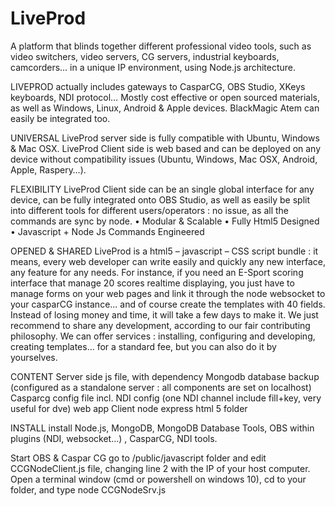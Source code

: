 # LiveProd
A platform that blinds together different professional video tools, such as video switchers, video servers, CG servers, industrial keyboards, camcorders… in a unique IP environment, using Node.js architecture.

LIVEPROD actually includes gateways to CasparCG, OBS Studio, XKeys keyboards, NDI protocol… Mostly cost effective or open sourced materials, as well as Windows, Linux, Android & Apple devices. BlackMagic Atem can easily be integrated too.

UNIVERSAL
LiveProd server side is fully compatible with Ubuntu, Windows & Mac OSX. LiveProd Client side is web based and can be deployed on any device without compatibility issues (Ubuntu, Windows, Mac OSX, Android, Apple, Raspery…).

FLEXIBILITY 
LiveProd Client side can be an single global interface for any device, can be fully integrated onto OBS Studio, as well as easily be split into different tools for different users/operators : no issue, as all the commands are sync by node.
•	Modular & Scalable
•	Fully Html5 Designed
•	Javascript + Node Js Commands Engineered

OPENED & SHARED
LiveProd is a html5 – javascript – CSS script bundle : it means, every web developer can write easily and quickly any new interface, any feature for any needs. 
For instance, if you need an E-Sport scoring interface that manage 20 scores realtime displaying, you just have to manage forms on your web pages and link it through the node websocket to your casparCG instance... and of course create the templates with 40 fields. Instead of losing money and time, it will take a few days to make it.
We just recommend to share any development, according to our fair contributing philosophy.
We can offer services : installing, configuring and developing, creating templates... for a standard fee, but you can also do it by yourselves.

CONTENT 
Server side js file, with dependency
Mongodb database backup (configured as a standalone server : all components are set on localhost)
Casparcg config file incl. NDI config (one NDI channel include fill+key, very useful for dve)
web app Client node express html 5 folder

INSTALL
install Node.js, MongoDB, MongoDB Database Tools, OBS within plugins (NDI, websocket…) , CasparCG, NDI tools.

Start OBS & Caspar CG
go to /public/javascript folder and edit CCGNodeClient.js file, changing line 2 with the IP of your host computer.
Open a terminal window (cmd or powershell on windows 10), cd to your folder, and type node CCGNodeSrv.js
